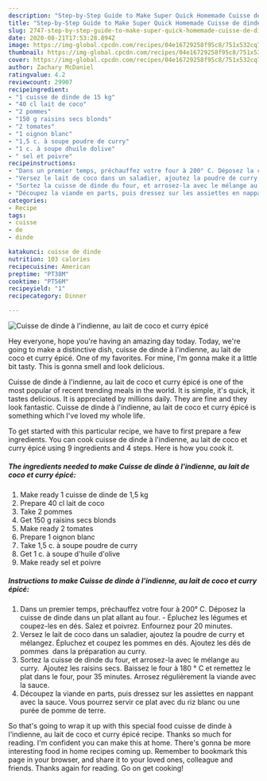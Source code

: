 ```yaml
---
description: "Step-by-Step Guide to Make Super Quick Homemade Cuisse de dinde à l&amp;#39;indienne, au lait de coco et curry épicé"
title: "Step-by-Step Guide to Make Super Quick Homemade Cuisse de dinde à l&amp;#39;indienne, au lait de coco et curry épicé"
slug: 2747-step-by-step-guide-to-make-super-quick-homemade-cuisse-de-dinde-a-l-and-39-indienne-au-lait-de-coco-et-curry-epice
date: 2020-08-21T17:53:28.894Z
image: https://img-global.cpcdn.com/recipes/04e16729258f95c8/751x532cq70/cuisse-de-dinde-a-lindienne-au-lait-de-coco-et-curry-epice-photo-principale-de-la-recette.jpg
thumbnail: https://img-global.cpcdn.com/recipes/04e16729258f95c8/751x532cq70/cuisse-de-dinde-a-lindienne-au-lait-de-coco-et-curry-epice-photo-principale-de-la-recette.jpg
cover: https://img-global.cpcdn.com/recipes/04e16729258f95c8/751x532cq70/cuisse-de-dinde-a-lindienne-au-lait-de-coco-et-curry-epice-photo-principale-de-la-recette.jpg
author: Zachary McDaniel
ratingvalue: 4.2
reviewcount: 29907
recipeingredient:
- "1 cuisse de dinde de 15 kg"
- "40 cl lait de coco"
- "2 pommes"
- "150 g raisins secs blonds"
- "2 tomates"
- "1 oignon blanc"
- "1,5 c. à soupe poudre de curry"
- "1 c. à soupe dhuile dolive"
- " sel et poivre"
recipeinstructions:
- "Dans un premier temps, préchauffez votre four à 200° C. Déposez la cuisse de dinde dans un plat allant au four. Épluchez les légumes et coupez-les en dés. Salez et poivrez. Enfournez pour 20 minutes."
- "Versez le lait de coco dans un saladier, ajoutez la poudre de curry et mélangez. Épluchez et coupez les pommes en dés. Ajoutez les dés de pommes  dans la préparation au curry."
- "Sortez la cuisse de dinde du four, et arrosez-la avec le mélange au curry.  Ajoutez les raisins secs. Baissez le four à 180 ° C et remettez le plat dans le four, pour 35 minutes. Arrosez régulièrement la viande avec la sauce."
- "Découpez la viande en parts, puis dressez sur les assiettes en nappant avec la sauce. Vous pourrez servir ce plat avec du riz blanc ou une purée de pomme de terre."
categories:
- Recipe
tags:
- cuisse
- de
- dinde

katakunci: cuisse de dinde 
nutrition: 103 calories
recipecuisine: American
preptime: "PT38M"
cooktime: "PT56M"
recipeyield: "1"
recipecategory: Dinner

---
```



![Cuisse de dinde à l&#39;indienne, au lait de coco et curry épicé](https://img-global.cpcdn.com/recipes/04e16729258f95c8/751x532cq70/cuisse-de-dinde-a-lindienne-au-lait-de-coco-et-curry-epice-photo-principale-de-la-recette.jpg)

Hey everyone, hope you're having an amazing day today. Today, we're going to make a distinctive dish, cuisse de dinde à l&#39;indienne, au lait de coco et curry épicé. One of my favorites. For mine, I'm gonna make it a little bit tasty. This is gonna smell and look delicious.



Cuisse de dinde à l&#39;indienne, au lait de coco et curry épicé is one of the most popular of recent trending meals in the world. It is simple, it's quick, it tastes delicious. It is appreciated by millions daily. They are fine and they look fantastic. Cuisse de dinde à l&#39;indienne, au lait de coco et curry épicé is something which I've loved my whole life.


To get started with this particular recipe, we have to first prepare a few ingredients. You can cook cuisse de dinde à l&#39;indienne, au lait de coco et curry épicé using 9 ingredients and 4 steps. Here is how you cook it.

<!--inarticleads1-->

##### The ingredients needed to make Cuisse de dinde à l&#39;indienne, au lait de coco et curry épicé:

1. Make ready 1 cuisse de dinde de 1,5 kg
1. Prepare 40 cl lait de coco
1. Take 2 pommes
1. Get 150 g raisins secs blonds
1. Make ready 2 tomates
1. Prepare 1 oignon blanc
1. Take 1,5 c. à soupe poudre de curry
1. Get 1 c. à soupe d&#39;huile d&#39;olive
1. Make ready  sel et poivre




<!--inarticleads2-->

##### Instructions to make Cuisse de dinde à l&#39;indienne, au lait de coco et curry épicé:

1. Dans un premier temps, préchauffez votre four à 200° C. Déposez la cuisse de dinde dans un plat allant au four. - Épluchez les légumes et coupez-les en dés. Salez et poivrez. Enfournez pour 20 minutes.
1. Versez le lait de coco dans un saladier, ajoutez la poudre de curry et mélangez. Épluchez et coupez les pommes en dés. Ajoutez les dés de pommes  dans la préparation au curry.
1. Sortez la cuisse de dinde du four, et arrosez-la avec le mélange au curry.  Ajoutez les raisins secs. Baissez le four à 180 ° C et remettez le plat dans le four, pour 35 minutes. Arrosez régulièrement la viande avec la sauce.
1. Découpez la viande en parts, puis dressez sur les assiettes en nappant avec la sauce. Vous pourrez servir ce plat avec du riz blanc ou une purée de pomme de terre.




So that's going to wrap it up with this special food cuisse de dinde à l&#39;indienne, au lait de coco et curry épicé recipe. Thanks so much for reading. I'm confident you can make this at home. There's gonna be more interesting food in home recipes coming up. Remember to bookmark this page in your browser, and share it to your loved ones, colleague and friends. Thanks again for reading. Go on get cooking!
